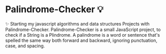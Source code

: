 # Palindrome-Checker 💡
✨ Starting my javascript algorithms and data structures Projects with Palindrome-Checker.
Palindrome-Checker is a small JavaScript project, to check if a String is a Plindrome.
A palindrome is a word or sentence that's spelled the same way both forward and backward, 
ignoring punctuation, case, and spacing.
